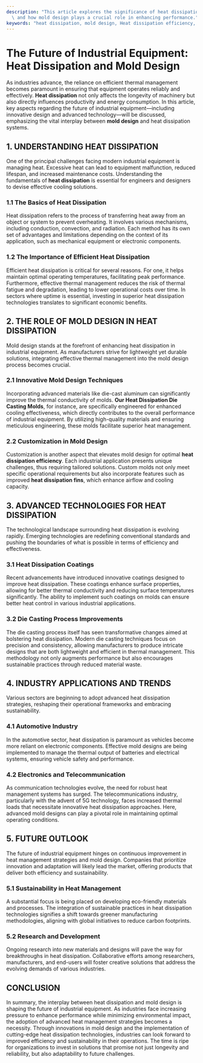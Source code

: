 ```yaml
---
description: "This article explores the significance of heat dissipation in industrial equipment\
  \ and how mold design plays a crucial role in enhancing performance."
keywords: "heat dissipation, mold design, Heat dissipation efficiency, Die casting process"
---
```

# The Future of Industrial Equipment: Heat Dissipation and Mold Design

As industries advance, the reliance on efficient thermal management becomes paramount in ensuring that equipment operates reliably and effectively. **Heat dissipation** not only affects the longevity of machinery but also directly influences productivity and energy consumption. In this article, key aspects regarding the future of industrial equipment—including innovative design and advanced technology—will be discussed, emphasizing the vital interplay between **mold design** and heat dissipation systems.

## 1. UNDERSTANDING HEAT DISSIPATION

One of the principal challenges facing modern industrial equipment is managing heat. Excessive heat can lead to equipment malfunction, reduced lifespan, and increased maintenance costs. Understanding the fundamentals of **heat dissipation** is essential for engineers and designers to devise effective cooling solutions.

### 1.1 The Basics of Heat Dissipation

Heat dissipation refers to the process of transferring heat away from an object or system to prevent overheating. It involves various mechanisms, including conduction, convection, and radiation. Each method has its own set of advantages and limitations depending on the context of its application, such as mechanical equipment or electronic components.

### 1.2 The Importance of Efficient Heat Dissipation

Efficient heat dissipation is critical for several reasons. For one, it helps maintain optimal operating temperatures, facilitating peak performance. Furthermore, effective thermal management reduces the risk of thermal fatigue and degradation, leading to lower operational costs over time. In sectors where uptime is essential, investing in superior heat dissipation technologies translates to significant economic benefits.

## 2. THE ROLE OF MOLD DESIGN IN HEAT DISSIPATION

Mold design stands at the forefront of enhancing heat dissipation in industrial equipment. As manufacturers strive for lightweight yet durable solutions, integrating effective thermal management into the mold design process becomes crucial.

### 2.1 Innovative Mold Design Techniques

Incorporating advanced materials like die-cast aluminum can significantly improve the thermal conductivity of molds. **Our Heat Dissipation Die Casting Molds**, for instance, are specifically engineered for enhanced cooling effectiveness, which directly contributes to the overall performance of industrial equipment. By utilizing high-quality materials and ensuring meticulous engineering, these molds facilitate superior heat management.

### 2.2 Customization in Mold Design

Customization is another aspect that elevates mold design for optimal **heat dissipation efficiency**. Each industrial application presents unique challenges, thus requiring tailored solutions. Custom molds not only meet specific operational requirements but also incorporate features such as improved **heat dissipation fins**, which enhance airflow and cooling capacity.

## 3. ADVANCED TECHNOLOGIES FOR HEAT DISSIPATION

The technological landscape surrounding heat dissipation is evolving rapidly. Emerging technologies are redefining conventional standards and pushing the boundaries of what is possible in terms of efficiency and effectiveness.

### 3.1 Heat Dissipation Coatings

Recent advancements have introduced innovative coatings designed to improve heat dissipation. These coatings enhance surface properties, allowing for better thermal conductivity and reducing surface temperatures significantly. The ability to implement such coatings on molds can ensure better heat control in various industrial applications.

### 3.2 Die Casting Process Improvements

The die casting process itself has seen transformative changes aimed at bolstering heat dissipation. Modern die casting techniques focus on precision and consistency, allowing manufacturers to produce intricate designs that are both lightweight and efficient in thermal management. This methodology not only augments performance but also encourages sustainable practices through reduced material waste.

## 4. INDUSTRY APPLICATIONS AND TRENDS

Various sectors are beginning to adopt advanced heat dissipation strategies, reshaping their operational frameworks and embracing sustainability.

### 4.1 Automotive Industry

In the automotive sector, heat dissipation is paramount as vehicles become more reliant on electronic components. Effective mold designs are being implemented to manage the thermal output of batteries and electrical systems, ensuring vehicle safety and performance.

### 4.2 Electronics and Telecommunication

As communication technologies evolve, the need for robust heat management systems has surged. The telecommunications industry, particularly with the advent of 5G technology, faces increased thermal loads that necessitate innovative heat dissipation approaches. Here, advanced mold designs can play a pivotal role in maintaining optimal operating conditions.

## 5. FUTURE OUTLOOK

The future of industrial equipment hinges on continuous improvement in heat management strategies and mold design. Companies that prioritize innovation and adaptation will likely lead the market, offering products that deliver both efficiency and sustainability.

### 5.1 Sustainability in Heat Management

A substantial focus is being placed on developing eco-friendly materials and processes. The integration of sustainable practices in heat dissipation technologies signifies a shift towards greener manufacturing methodologies, aligning with global initiatives to reduce carbon footprints.

### 5.2 Research and Development

Ongoing research into new materials and designs will pave the way for breakthroughs in heat dissipation. Collaborative efforts among researchers, manufacturers, and end-users will foster creative solutions that address the evolving demands of various industries.

## CONCLUSION

In summary, the interplay between heat dissipation and mold design is shaping the future of industrial equipment. As industries face increasing pressure to enhance performance while minimizing environmental impact, the adoption of advanced heat management strategies becomes a necessity. Through innovations in mold design and the implementation of cutting-edge heat dissipation technologies, industries can look forward to improved efficiency and sustainability in their operations. The time is ripe for organizations to invest in solutions that promise not just longevity and reliability, but also adaptability to future challenges.
